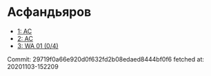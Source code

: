 # Асфандьяров
- [1: AC](1.md)
- [2: AC](2.md)
- [3: WA 01 (0/4)](3.md)

Commit: 29719f0a66e920d0f632fd2b08edaed8444bf0f6
 fetched at: 20201103-152209
